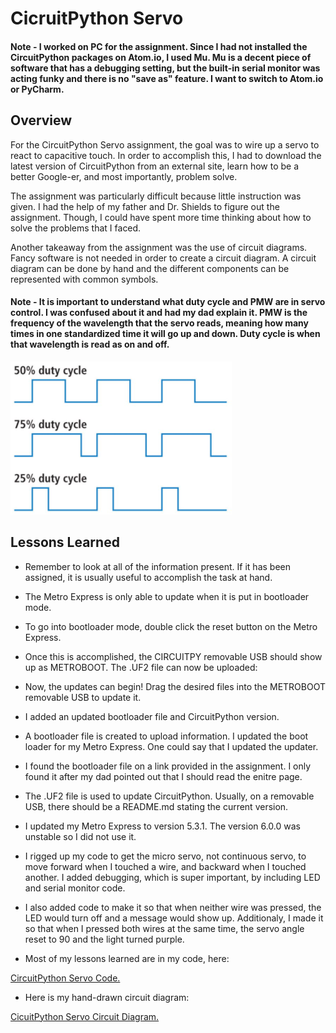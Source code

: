 # CicruitPython Servo 

#### Note - I worked on PC for the assignment. Since I had not installed the CircuitPython packages on Atom.io, I used Mu. Mu is a decent piece of software that has a debugging setting, but the built-in serial monitor was acting funky and there is no "save as" feature. I want to switch to Atom.io or PyCharm.

## Overview
For the CircuitPython Servo assignment, the goal was to wire up a servo to react to capacitive touch. In order to accomplish this, I had to download the latest version of CircuitPython from an external site, learn how to be a better Google-er, and most importantly, problem solve.

The assignment was particularly difficult because little instruction was given. I had the help of my father and Dr. Shields to figure out the assignment. Though, I could have spent more time thinking about how to solve the problems that I faced.

Another takeaway from the assignment was the use of circuit diagrams. Fancy software is not needed in order to create a circuit diagram. A circuit diagram can be done by hand and the different components can be represented with common symbols.

#### Note - It is important to understand what duty cycle and PMW are in servo control. I was confused about it and had my dad explain it. PMW is the frequency of the wavelength that the servo reads, meaning how many times in one standardized time it will go up and down. Duty cycle is when that wavelength is read as on and off.

![Duty Cycle Picture](/CircuitPython_Servo/Luke-Engineering_III-CircuitPython_Servo-Duty_Cycle.png)

## Lessons Learned
* Remember to look at all of the information present. If it has been assigned, it is usually useful to accomplish the task at hand.
* The Metro Express is only able to update when it is put in bootloader mode. 
* To go into bootloader mode, double click the reset button on the Metro Express.
* Once this is accomplished, the CIRCUITPY removable USB should show up as METROBOOT. The .UF2 file can now be uploaded:
* Now, the updates can begin! Drag the desired files into the METROBOOT removable USB to update it. 
* I added an updated bootloader file and CircuitPython version.
* A bootloader file is created to upload information. I updated the boot loader for my Metro Express. One could say that I updated the updater.
* I found the bootloader file on a link provided in the assignment. I only found it after my dad pointed out that I should read the enitre page. 
* The .UF2 file is used to update CircuitPython. Usually, on a removable USB, there should be a README.md stating the current version.
* I updated my Metro Express to version 5.3.1. The version 6.0.0 was unstable so I did not use it.

* I rigged up my code to get the micro servo, not continuous servo, to move forward when I touched a wire, and backward when I touched another. I added debugging, which is super important, by including LED and serial monitor code. 
* I also added code to make it so that when neither wire was pressed, the LED would turn off and a message would show up. Additionaly, I made it so that when I pressed both wires at the same time, the servo angle reset to 90 and the light turned purple.

* Most of my lessons learned are in my code, here:

[CircuitPython Servo Code.](/CircuitPython_Servo/Luke-Engineering_III-CircuitPython_Servo.py)

* Here is my hand-drawn circuit diagram:

[CicuitPython Servo Circuit Diagram.](/CircuitPython_Servo/Luke-Engineering_III-CircuitPython_Servo_Circuit_Diagram.pdf)

